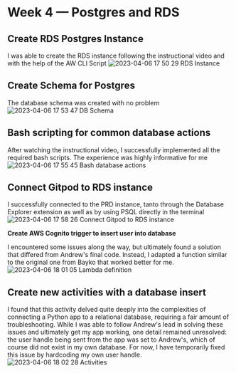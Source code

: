 # Week 4 — Postgres and RDS

## Create RDS Postgres Instance

I was able to create the RDS instance following the instructional video and with the help of the AW CLI Script
![2023-04-06 17 50 29 RDS Instance](https://user-images.githubusercontent.com/9203226/230505379-097c8185-db39-4c3b-b751-8ca8aed46fbe.jpg)

## Create Schema for Postgres

The database schema was created with no problem
![2023-04-06 17 53 47 DB Schema](https://user-images.githubusercontent.com/9203226/230505428-38113cd4-539a-4a61-8aee-d0e8e39ca363.jpg)

## Bash scripting for common database actions

After watching the instructional video, I successfully implemented all the required bash scripts. The experience was highly informative for me
![2023-04-06 17 55 45 Bash database actions](https://user-images.githubusercontent.com/9203226/230505465-ca67b287-3b15-448e-b919-461c3e8ef42f.jpg)

## Connect Gitpod to RDS instance

I successfully connected to the PRD instance, tanto through the Database Explorer extension as well as by using PSQL directly in the terminal
![2023-04-06 17 58 26 Connect Gitpod to RDS instance](https://user-images.githubusercontent.com/9203226/230505486-93cd2edd-3008-43f2-8790-3d8930691bba.jpg)

**Create AWS Cognito trigger to insert user into database**

I encountered some issues along the way, but ultimately found a solution that differed from Andrew's final code. Instead, I adapted a function similar to the original one from Bayko that worked better for me.
![2023-04-06 18 01 05 Lambda definition](https://user-images.githubusercontent.com/9203226/230505505-32ec66d1-5463-458e-91e9-03509c63b70e.jpg)

## Create new activities with a database insert

I found that this activity delved quite deeply into the complexities of connecting a Python app to a relational database, requiring a fair amount of troubleshooting. While I was able to follow Andrew's lead in solving these issues and ultimately get my app working, one detail remained unresolved: the user handle being sent from the app was set to Andrew's, which of course did not exist in my own database. For now, I have temporarily fixed this issue by hardcoding my own user handle.
![2023-04-06 18 02 28 Activities](https://user-images.githubusercontent.com/9203226/230505533-c8847d09-9a88-47e5-920b-b3a1a4744f5b.jpg)


